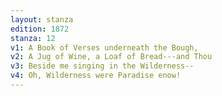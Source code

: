 ```yaml
---
layout: stanza
edition: 1872
stanza: 12
v1: A Book of Verses underneath the Bough,
v2: A Jug of Wine, a Loaf of Bread---and Thou
v3: Beside me singing in the Wilderness--
v4: Oh, Wilderness were Paradise enow!
---
```

